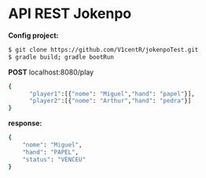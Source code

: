 # API REST Jokenpo

**Config project:** 
```sh
$ git clone https://github.com/V1centR/jokenpoTest.git
$ gradle build; gradle bootRun
```
**POST** localhost:8080/play
```sh
{
      "player1":[{"nome": "Miguel","hand": "papel"}],
      "player2":[{"nome": "Arthur","hand": "pedra"}]
}
```
**response:**
```sh
{
    "nome": "Miguel",
    "hand": "PAPEL",
    "status": "VENCEU"
}
```

